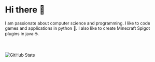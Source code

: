 # Hi there 👋
I am passionate about computer science and programming. I like to code games and applications in python 🐍. I also like to create Minecraft Spigot plugins in java ☕️.

<br><br>
![GitHub Stats](https://github-readme-stats.vercel.app/api?username=gab4000&show_icons=true&icon_color=34A2F9&title_color=34A2F9&text_color=FFFFFF&include_all_commits=true&hide_border=true&theme=dark#gh-dark-mode-only)
<!--
**gab4000/gab4000** is a ✨ _special_ ✨ repository because its `README.md` (this file) appears on your GitHub profile.

Here are some ideas to get you started:

- 🔭 I’m currently working on ...
- 🌱 I’m currently learning ...
- 👯 I’m looking to collaborate on ...
- 🤔 I’m looking for help with ...
- 💬 Ask me about ...
- 📫 How to reach me: ...
- 😄 Pronouns: ...
- ⚡ Fun fact: ...
-->
